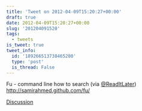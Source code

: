 ```yaml
---
title: 'Tweet on 2012-04-09T15:20:27+00:00'
draft: true
date: 2012-04-09T15:20:27+00:00
slug: '201204091520'
tags:
  - tweets
is_tweet: true
tweet_info:
  id: '189266513738465280'
  type: 'post'
  is_thread: False
---
```




Fu - command line how to search (via [@ReadItLater](https://x.com/ReadItLater)) <http://samirahmed.github.com/fu/>

[Discussion](https://x.com/sytelus/status/189266513738465280)
